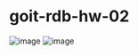 # goit-rdb-hw-02
![image](https://github.com/user-attachments/assets/19fe7a15-d1d0-4c99-acfd-395a815b8674)
![image](https://github.com/user-attachments/assets/aca94e53-311d-4f26-bd9b-5e3b65701158)



